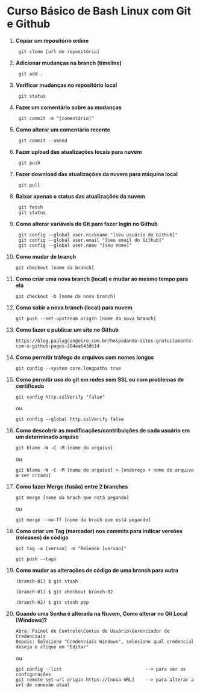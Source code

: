# Curso Básico de Bash Linux com Git e Github

1. **Copiar um repositório online**    
    
        git clone [url do repositório]


2. **Adicionar mudanças na branch (timeline)**    
    
        git add .
    
    
3. **Verificar mudanças no repositório local**    
    
        git status


4. **Fazer um comentário sobre as mudanças**    
    
        git commit -m "[comentário]"


5. **Como alterar um comentário recente**    
    
        git commit --amend
        
    
6. **Fazer upload das atualizações locais para nuvem**     
    
        git push
    
7. **Fazer download das atualizações da nuvem para máquina local**    
    
        git pull
    
8. **Baixar apenas o status das atualizações da nuvem**    

        git fetch
        git status
    
9. **Como alterar variáveis do Git para fazer login no Github** 
    
        git config --global user.nickname "[seu usuário do Github]"
        git config --global user.email "[seu email do Github]"
        git config --global user.name "[seu nome]"


10. **Como mudar de branch** 
    
        git checkout [nome da branch]


11. **Como criar uma nova branch (local) e mudar ao mesmo tempo para ela** 
    
        git checkout -b [nome da nova branch]


12. **Como subir a nova branch (local) para nuvem** 
    
        git push --set-upstream origin [nome da nova branch]


13. **Como fazer e publicar um site no Github**

        https://blog.paulagrangeiro.com.br/hospedando-sites-gratuitamente-com-o-github-pages-284aa643db14


14. **Como permitir tráfego de arquivos com nomes longos** 
    
        git config --system core.longpaths true


15. **Como permitir uso do git em redes sem SSL ou com problemas de certificado** 
    
        git config http.sslVerify "false"
        
    ou
        
        git config --global http.sslVerify false


16. **Como descobrir as modificações/contribuições de cada usuário em um determinado arquivo** 
    
        git blame -W -C -M [nome do arquivo]
    
    ou
        
        git blame -W -C -M [nome do arquivo] > [endereço + nome do arquivo a ser criado]


17. **Como fazer Merge (fusão) entre 2 branches** 
    
        git merge [nome da brach que está pegando]
    
    ou
        
        git merge --no-ff [nome da brach que está pegando]


18. **Como criar um Tag (marcador) nos commits para indicar versões (releases) de código** 
    
        git tag -a [versao] -m "Release [versao]"

        git push --tags


19. **Como mudar as alterações de código de uma branch para outra** 
    
        (branch-01) $ git stash

        (branch-01) $ git checkout branch-02
        
        (branch-02) $ git stash pop 




20. **Quando uma Senha é alterada na Nuvem, Como alterar no Git Local [Windows]?** 
    
        Abra: Painel de Controle\Contas de Usuário\Gerenciador de Credenciais
        Depois: Selecione "Credenciais Windows", selecione qual credencial deseja e clique em "Editar"
        
    ou 
       
        git config --list                               --> para ver as configurações
        git remote set-url origin https://[nova URL]    --> para alterar a url de conexão atual



